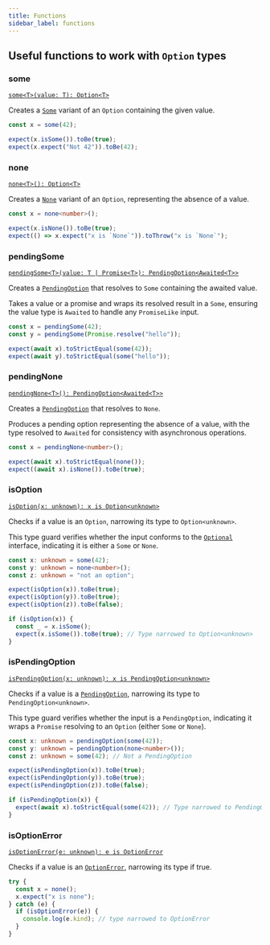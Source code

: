 ```yaml
---
title: Functions
sidebar_label: functions
---
```


## Useful functions to work with `Option` types

### some

[`some<T>(value: T): Option<T>`](../api/Option/functions/some.mdx)

Creates a [`Some`](../api/Option/type-aliases/Some.mdx) variant of an `Option`
containing the given value.

```ts
const x = some(42);

expect(x.isSome()).toBe(true);
expect(x.expect("Not 42")).toBe(42);
```

### none

[`none<T>(): Option<T>`](../api/Option/functions/none.mdx)

Creates a [`None`](../api/Option/type-aliases/None.mdx) variant of an `Option`,
representing the absence of a value.

```ts
const x = none<number>();

expect(x.isNone()).toBe(true);
expect(() => x.expect("x is `None`")).toThrow("x is `None`");
```

### pendingSome

[`pendingSome<T>(value: T | Promise<T>): PendingOption<Awaited<T>>`](../api/Option/functions/pendingSome.mdx)

Creates a [`PendingOption`](../api/Option/interfaces/PendingOption.mdx) that
resolves to `Some` containing the awaited value.

Takes a value or a promise and wraps its resolved result in a `Some`,
ensuring the value type is `Awaited` to handle any `PromiseLike` input.

```ts
const x = pendingSome(42);
const y = pendingSome(Promise.resolve("hello"));

expect(await x).toStrictEqual(some(42));
expect(await y).toStrictEqual(some("hello"));
```

### pendingNone

[`pendingNone<T>(): PendingOption<Awaited<T>>`](../api/Option/functions/pendingNone.mdx)

Creates a [`PendingOption`](../api/Option/interfaces/PendingOption.mdx) that resolves to `None`.

Produces a pending option representing the absence of a value, with the type
resolved to `Awaited` for consistency with asynchronous operations.

```ts
const x = pendingNone<number>();

expect(await x).toStrictEqual(none());
expect((await x).isNone()).toBe(true);
```

### isOption

[`isOption(x: unknown): x is Option<unknown>`](../api/Option/functions/isOption.mdx)

Checks if a value is an `Option`, narrowing its type to `Option<unknown>`.

This type guard verifies whether the input conforms to the [`Optional`](../api/Option/interfaces/Optional.mdx)
interface, indicating it is either a `Some` or `None`.

```ts
const x: unknown = some(42);
const y: unknown = none<number>();
const z: unknown = "not an option";

expect(isOption(x)).toBe(true);
expect(isOption(y)).toBe(true);
expect(isOption(z)).toBe(false);

if (isOption(x)) {
  const _ = x.isSome();
  expect(x.isSome()).toBe(true); // Type narrowed to Option<unknown>
}
```

### isPendingOption

[`isPendingOption(x: unknown): x is PendingOption<unknown>`](../api/Option/functions/isPendingOption.mdx)

Checks if a value is a [`PendingOption`](../api/Option/interfaces/PendingOption.mdx),
narrowing its type to `PendingOption<unknown>`.

This type guard verifies whether the input is a `PendingOption`, indicating it
wraps a `Promise` resolving to an `Option` (either `Some` or `None`).

```ts
const x: unknown = pendingOption(some(42));
const y: unknown = pendingOption(none<number>());
const z: unknown = some(42); // Not a PendingOption

expect(isPendingOption(x)).toBe(true);
expect(isPendingOption(y)).toBe(true);
expect(isPendingOption(z)).toBe(false);

if (isPendingOption(x)) {
  expect(await x).toStrictEqual(some(42)); // Type narrowed to PendingOption<unknown>
}
```

### isOptionError

[`isOptionError(e: unknown): e is OptionError`](../api/Option/functions/isOptionError.mdx)

Checks if a value is an [`OptionError`](../errors/option-error.md), narrowing its type if true.

```ts
try {
  const x = none();
  x.expect("x is none");
} catch (e) {
  if (isOptionError(e)) {
    console.log(e.kind); // type narrowed to OptionError
  }
}
```
